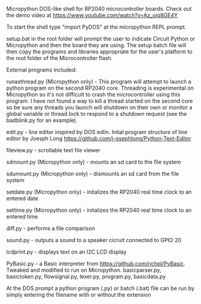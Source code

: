 Micropython DOS-like shell for RP2040 microcontroller boards. Check out the demo video at https://www.youtube.com/watch?v=Az_oiq8GE4Y

To start the shell type "import PyDOS" at the micropython REPL prompt.

setup.bat in the root folder will prompt the user to indicate Circuit Python or Micropython and then the board they are using.
The setup batch file will then copy the programs and libraries appropriate for the user's platform to the root folder of the
Microcontroller flash.

External programs included:

runasthread.py (Micropython only) - This program will attempt to launch a python program on the second RP2040 core. Threading is
experimental on Micropython so it's not difficult to crash the microcontroller using this program. I have not found a way to kill
a thread started on the second core so be sure any threads you launch will shutdown on their own or monitor a global variable or
thread.lock to respond to a shutdown request (see the badblink.py for an example).

edit.py - line editor inspired by DOS edlin. Intial program structure of line editor by Joesph Long
    https://github.com/j-osephlong/Python-Text-Editor

fileview.py - scrollable text file viewer

sdmount.py (Micropython only) - mounts an sd card to the file system

sdumount.py (Micropython only) - dismounts an sd card from the file system

setdate.py (Micropython only) - initalizes the RP2040 real time clock to an entered date

settime.py (Micropython only) - initalizes the RP2040 real time clock to an entered time

diff.py - performs a file comparison

sound.py - outputs a sound to a speaker cicruit connected to GPIO 20

lcdprint.py - displays text on an I2C LCD display

PyBasic.py - a Basic interpreter from https://github.com/richpl/PyBasic. Tweaked and modified to run on Micropython.
	basicparser.py, basictoken.py, flowsignal.py, lexer.py, program.py, basicdata.py

At the DOS prompt a python program (.py) or batch (.bat) file can be run by simply entering the filename with or without
the extension
